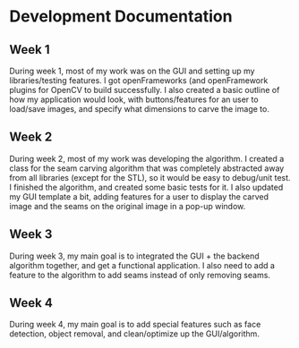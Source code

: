 # Development Documentation
## Week 1
During week 1, most of my work was on the GUI and setting up my libraries/testing features. I got openFrameworks (and openFramework plugins for OpenCV to build successfully. I also created a basic outline of how my application would look, with buttons/features for an user to load/save images, and specify what dimensions to carve the image to.
## Week 2
During week 2, most of my work was developing the algorithm. I created a class for the seam carving algorithm that was completely abstracted away from all libraries (except for the STL), so it would be easy to debug/unit test. I finished the algorithm, and created some basic tests for it. I also updated my GUI template a bit, adding features for a user to display the carved image and the seams on the original image in a pop-up window.
## Week 3
During week 3, my main goal is to integrated the GUI + the backend algorithm together, and get a functional application. I also need to add a feature to the algorithm to add seams instead of only removing seams.
## Week 4
During week 4, my main goal is to add special features such as face detection, object removal, and clean/optimize up the GUI/algorithm.
